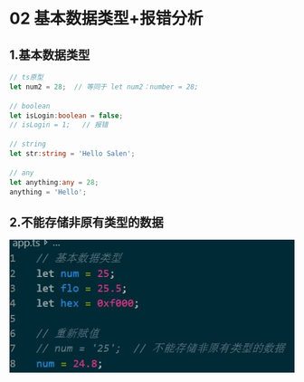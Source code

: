 # 02 基本数据类型+报错分析

## 1.基本数据类型

```typescript
// ts原型
let num2 = 28;	// 等同于 let num2：number = 28;

// boolean
let isLogin:boolean = false;
// isLogin = 1;   // 报错

// string
let str:string = 'Hello Salen';

// any
let anything:any = 28;
anything = 'Hello';
```



## 2.不能存储非原有类型的数据

![](./images/赋值非原类型.JPG)



